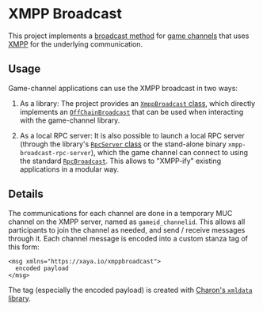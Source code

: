 # XMPP Broadcast

This project implements a [broadcast
method](https://github.com/xaya/libxayagame/blob/master/gamechannel/broadcast.hpp)
for [game channels](https://github.com/xaya/libxayagame/tree/master/gamechannel)
that uses [XMPP](https://xmpp.org/) for the underlying communication.

## Usage

Game-channel applications can use the XMPP broadcast in two ways:

1. As a library:  The project provides an [`XmppBroadcast`
  class](https://github.com/xaya/xmppbroadcast/blob/master/src/xmppbroadcast.hpp),
  which directly implements an
  [`OffChainBroadcast`](https://github.com/xaya/libxayagame/blob/master/gamechannel/broadcast.hpp)
   that can be used when interacting with the game-channel library.

1. As a local RPC server:  It is also possible to launch a local
   RPC server (through the library's [`RpcServer`
   class](https://github.com/xaya/xmppbroadcast/blob/master/src/rpcserver.hpp)
   or the stand-alone binary `xmpp-broadcast-rpc-server`),
   which the game channel can connect to using the standard
   [`RpcBroadcast`](https://github.com/xaya/libxayagame/blob/master/gamechannel/rpcbroadcast.hpp).
   This allows to "XMPP-ify" existing applications in a modular way.

## Details

The communications for each channel are done in a temporary MUC channel
on the XMPP server, named as `gameid_channelid`.  This allows all participants
to join the channel as needed, and send / receive messages through it.
Each channel message is encoded into a custom stanza tag of this form:

    <msg xmlns="https://xaya.io/xmppbroadcast">
      encoded payload
    </msg>

The tag (especially the encoded payload) is created with [Charon's `xmldata`
library](https://github.com/xaya/charon/blob/master/src/xmldata.hpp).
